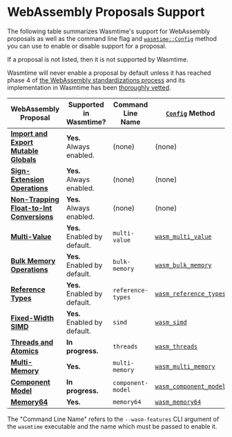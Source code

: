 # WebAssembly Proposals Support

The following table summarizes Wasmtime's support for WebAssembly proposals as
well as the command line flag and [`wasmtime::Config`][config] method you can
use to enable or disable support for a proposal.

If a proposal is not listed, then it is not supported by Wasmtime.

Wasmtime will never enable a proposal by default unless it has reached phase 4
of [the WebAssembly standardizations process][phases] and its implementation in
Wasmtime has been [thoroughly
vetted](./contributing-implementing-wasm-proposals.html).

| WebAssembly Proposal                        | Supported in Wasmtime?           | Command Line Name  | [`Config`][config] Method |
|---------------------------------------------|----------------------------------|--------------------|---------------------------|
| **[Import and Export Mutable Globals]**     | **Yes.**<br/>Always enabled.     | (none)             | (none)                    |
| **[Sign-Extension Operations]**             | **Yes.**<br/>Always enabled.     | (none)             | (none)                    |
| **[Non-Trapping Float-to-Int Conversions]** | **Yes.**<br/>Always enabled.     | (none)             | (none)                    |
| **[Multi-Value]**                           | **Yes.**<br/>Enabled by default. | `multi-value`      | [`wasm_multi_value`](https://docs.rs/wasmtime/*/wasmtime/struct.Config.html#method.wasm_multi_value) |
| **[Bulk Memory Operations]**                | **Yes.**<br/>Enabled by default. | `bulk-memory`      | [`wasm_bulk_memory`](https://docs.rs/wasmtime/*/wasmtime/struct.Config.html#method.wasm_bulk_memory) |
| **[Reference Types]**                       | **Yes.**<br/>Enabled by default. | `reference-types`  | [`wasm_reference_types`](https://docs.rs/wasmtime/*/wasmtime/struct.Config.html#method.wasm_reference_types) |
| **[Fixed-Width SIMD]**                      | **Yes.**<br/>Enabled by default. | `simd`             | [`wasm_simd`](https://docs.rs/wasmtime/*/wasmtime/struct.Config.html#method.wasm_simd) |
| **[Threads and Atomics]**                   | **In progress.**                 | `threads`          | [`wasm_threads`](https://docs.rs/wasmtime/*/wasmtime/struct.Config.html#method.wasm_threads) |
| **[Multi-Memory]**                          | **Yes.**                         | `multi-memory`     | [`wasm_multi_memory`](https://docs.rs/wasmtime/*/wasmtime/struct.Config.html#method.wasm_multi_memory) |
| **[Component Model]**                       | **In progress.**                 | `component-model`  | [`wasm_component_model`](https://docs.rs/wasmtime/*/wasmtime/struct.Config.html#method.wasm_module_linking) |
| **[Memory64]**                              | **Yes.**                         | `memory64`         | [`wasm_memory64`](https://docs.rs/wasmtime/*/wasmtime/struct.Config.html#method.wasm_memory64) |

The "Command Line Name" refers to the `--wasm-features` CLI argument of the
`wasmtime` executable and the name which must be passed to enable it.

[config]: https://docs.rs/wasmtime/*/wasmtime/struct.Config.html
[Multi-Value]: https://github.com/WebAssembly/spec/blob/master/proposals/multi-value/Overview.md
[Bulk Memory Operations]: https://github.com/WebAssembly/bulk-memory-operations/blob/master/proposals/bulk-memory-operations/Overview.md
[Import and Export Mutable Globals]: https://github.com/WebAssembly/mutable-global/blob/master/proposals/mutable-global/Overview.md
[Reference Types]: https://github.com/WebAssembly/reference-types/blob/master/proposals/reference-types/Overview.md
[Non-Trapping Float-to-Int Conversions]: https://github.com/WebAssembly/spec/blob/master/proposals/nontrapping-float-to-int-conversion/Overview.md
[Sign-Extension Operations]: https://github.com/WebAssembly/spec/blob/master/proposals/sign-extension-ops/Overview.md
[Fixed-Width SIMD]: https://github.com/WebAssembly/simd/blob/master/proposals/simd/SIMD.md
[phases]: https://github.com/WebAssembly/meetings/blob/master/process/phases.md
[Threads and Atomics]: https://github.com/WebAssembly/threads/blob/master/proposals/threads/Overview.md
[Multi-Memory]: https://github.com/WebAssembly/multi-memory/blob/master/proposals/multi-memory/Overview.md
[Component Model]: https://github.com/WebAssembly/component-model/blob/main/design/mvp/Explainer.md
[Memory64]: https://github.com/WebAssembly/memory64/blob/master/proposals/memory64/Overview.md
